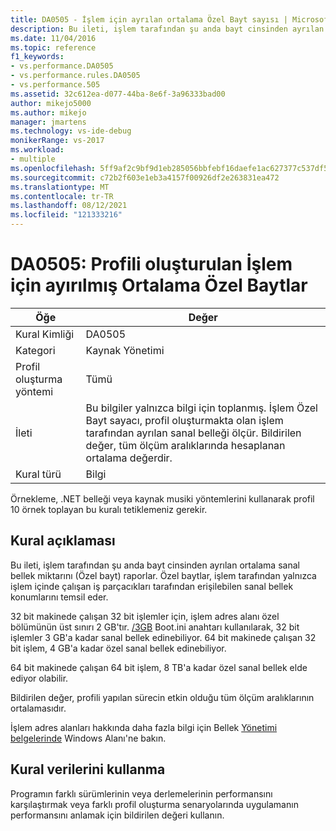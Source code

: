 ```yaml
---
title: DA0505 - İşlem için ayrılan ortalama Özel Bayt sayısı | Microsoft Docs
description: Bu ileti, işlem tarafından şu anda bayt cinsinden ayrılan ortalama sanal bellek miktarını (Özel bayt) raporlar.
ms.date: 11/04/2016
ms.topic: reference
f1_keywords:
- vs.performance.DA0505
- vs.performance.rules.DA0505
- vs.performance.505
ms.assetid: 32c612ea-d077-44ba-8e6f-3a96333bad00
author: mikejo5000
ms.author: mikejo
manager: jmartens
ms.technology: vs-ide-debug
monikerRange: vs-2017
ms.workload:
- multiple
ms.openlocfilehash: 5ff9af2c9bf9d1eb285056bbfebf16daefe1ac627377c537df502ab74812473c
ms.sourcegitcommit: c72b2f603e1eb3a4157f00926df2e263831ea472
ms.translationtype: MT
ms.contentlocale: tr-TR
ms.lasthandoff: 08/12/2021
ms.locfileid: "121333216"
---
```

# <a name="da0505-average-private-bytes-allocated-for-the-process-being-profiled"></a>DA0505: Profili oluşturulan İşlem için ayırılmış Ortalama Özel Baytlar

|Öğe|Değer|
|-|-|
|Kural Kimliği|DA0505|
|Kategori|Kaynak Yönetimi|
|Profil oluşturma yöntemi|Tümü|
|İleti|Bu bilgiler yalnızca bilgi için toplanmış. İşlem Özel Bayt sayacı, profil oluşturmakta olan işlem tarafından ayrılan sanal belleği ölçür. Bildirilen değer, tüm ölçüm aralıklarında hesaplanan ortalama değerdir.|
|Kural türü|Bilgi|

 Örnekleme, .NET belleği veya kaynak musiki yöntemlerini kullanarak profil 10 örnek toplayan bu kuralı tetiklemeniz gerekir.

## <a name="rule-description"></a>Kural açıklaması
 Bu ileti, işlem tarafından şu anda bayt cinsinden ayrılan ortalama sanal bellek miktarını (Özel bayt) raporlar. Özel baytlar, işlem tarafından yalnızca işlem içinde çalışan iş parçacıkları tarafından erişilebilen sanal bellek konumlarını temsil eder.

 32 bit makinede çalışan 32 bit işlemler için, işlem adres alanı özel bölümünün üst sınırı 2 GB'tır. [/3GB](https://support.microsoft.com/help/833721/available-switch-options-for-the-windows-xp-and-the-windows-server-200) Boot.ini anahtarı kullanılarak, 32 bit işlemler 3 GB'a kadar sanal bellek edinebiliyor. 64 bit makinede çalışan 32 bit işlem, 4 GB'a kadar özel sanal bellek edinebiliyor.

 64 bit makinede çalışan 64 bit işlem, 8 TB'a kadar özel sanal bellek elde ediyor olabilir.

 Bildirilen değer, profili yapılan sürecin etkin olduğu tüm ölçüm aralıklarının ortalamasıdır.

 İşlem adres alanları hakkında daha fazla bilgi için Bellek [Yönetimi belgelerinde](/windows/win32/memory/virtual-address-space) Windows Alanı'ne bakın.

## <a name="how-to-use-rule-data"></a>Kural verilerini kullanma
 Programın farklı sürümlerinin veya derlemelerinin performansını karşılaştırmak veya farklı profil oluşturma senaryolarında uygulamanın performansını anlamak için bildirilen değeri kullanın.
